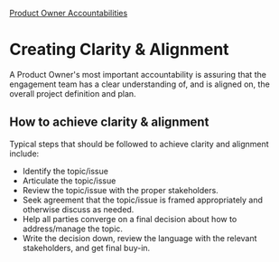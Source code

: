 [Product Owner Accountabilities](../POAccountabilities)

# Creating Clarity & Alignment

A Product Owner's most important accountability is assuring that the engagement team has a clear understanding of, and is aligned on, the overall project definition and plan.

## How to achieve clarity & alignment

Typical steps that should be followed to achieve clarity and alignment include: 

- Identify the topic/issue
- Articulate the topic/issue
- Review the topic/issue with the proper stakeholders. 
- Seek agreement that the topic/issue is framed appropriately and otherwise discuss as needed. 
- Help all parties converge on a final decision about how to address/manage the topic.
- Write the decision down, review the language with the relevant stakeholders, and get final buy-in.
     
